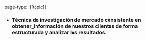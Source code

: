 page-type:: [[topic]]
- ### Técnica de investigación de mercado consistente en obtener_información de nuestros clientes de forma estructurada y analizar los resultados.



